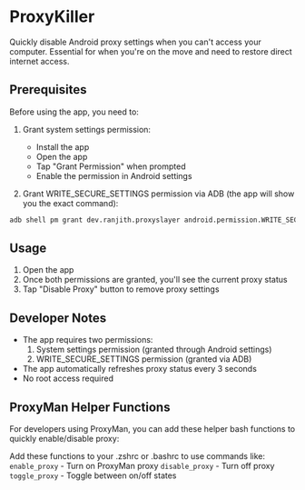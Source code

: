 # ProxyKiller
Quickly disable Android proxy settings when you can't access your computer. Essential for when you're on the move and need to restore direct internet access.

## Prerequisites
Before using the app, you need to:

1. Grant system settings permission:
    - Install the app
    - Open the app
    - Tap "Grant Permission" when prompted
    - Enable the permission in Android settings

2. Grant WRITE_SECURE_SETTINGS permission via ADB (the app will show you the exact command):
```bash
adb shell pm grant dev.ranjith.proxyslayer android.permission.WRITE_SECURE_SETTINGS
```

## Usage
1. Open the app
2. Once both permissions are granted, you'll see the current proxy status
3. Tap "Disable Proxy" button to remove proxy settings

## Developer Notes
- The app requires two permissions:
    1. System settings permission (granted through Android settings)
    2. WRITE_SECURE_SETTINGS permission (granted via ADB)
- The app automatically refreshes proxy status every 3 seconds
- No root access required

## ProxyMan Helper Functions
For developers using ProxyMan, you can add these helper bash functions to quickly enable/disable proxy:
<script src="https://gist.github.com/RationalRank/380017672f2bec6a19c0e5e89de565ab.js"></script>

Add these functions to your .zshrc or .bashrc to use commands like:
`enable_proxy` - Turn on ProxyMan proxy
`disable_proxy` - Turn off proxy
`toggle_proxy` - Toggle between on/off states